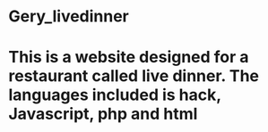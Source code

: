 # Gery_livedinner
# This is a website designed for a restaurant called live dinner. The languages included is hack, Javascript, php and html
